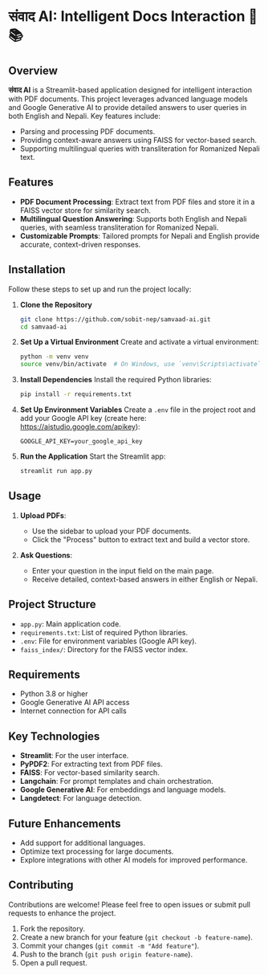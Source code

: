 # संवाद AI: Intelligent Docs Interaction 💬📚

## Overview
**संवाद AI** is a Streamlit-based application designed for intelligent interaction with PDF documents. This project leverages advanced language models and Google Generative AI to provide detailed answers to user queries in both English and Nepali. Key features include:

- Parsing and processing PDF documents.
- Providing context-aware answers using FAISS for vector-based search.
- Supporting multilingual queries with transliteration for Romanized Nepali text.

## Features
- **PDF Document Processing**: Extract text from PDF files and store it in a FAISS vector store for similarity search.
- **Multilingual Question Answering**: Supports both English and Nepali queries, with seamless transliteration for Romanized Nepali.
- **Customizable Prompts**: Tailored prompts for Nepali and English provide accurate, context-driven responses.

## Installation
Follow these steps to set up and run the project locally:

1. **Clone the Repository**
   ```bash
   git clone https://github.com/sobit-nep/samvaad-ai.git
   cd samvaad-ai
   ```

2. **Set Up a Virtual Environment**
   Create and activate a virtual environment:
   ```bash
   python -m venv venv
   source venv/bin/activate  # On Windows, use `venv\Scripts\activate`
   ```

3. **Install Dependencies**
   Install the required Python libraries:
   ```bash
   pip install -r requirements.txt
   ```

4. **Set Up Environment Variables**
   Create a `.env` file in the project root and add your Google API key (create here: https://aistudio.google.com/apikey):
   ```env
   GOOGLE_API_KEY=your_google_api_key
   ```

5. **Run the Application**
   Start the Streamlit app:
   ```bash
   streamlit run app.py
   ```

## Usage
1. **Upload PDFs**:
   - Use the sidebar to upload your PDF documents.
   - Click the "Process" button to extract text and build a vector store.

2. **Ask Questions**:
   - Enter your question in the input field on the main page.
   - Receive detailed, context-based answers in either English or Nepali.

## Project Structure
- `app.py`: Main application code.
- `requirements.txt`: List of required Python libraries.
- `.env`: File for environment variables (Google API key).
- `faiss_index/`: Directory for the FAISS vector index.

## Requirements
- Python 3.8 or higher
- Google Generative AI API access
- Internet connection for API calls

## Key Technologies
- **Streamlit**: For the user interface.
- **PyPDF2**: For extracting text from PDF files.
- **FAISS**: For vector-based similarity search.
- **Langchain**: For prompt templates and chain orchestration.
- **Google Generative AI**: For embeddings and language models.
- **Langdetect**: For language detection.

## Future Enhancements
- Add support for additional languages.
- Optimize text processing for large documents.
- Explore integrations with other AI models for improved performance.

## Contributing
Contributions are welcome! Please feel free to open issues or submit pull requests to enhance the project.

1. Fork the repository.
2. Create a new branch for your feature (`git checkout -b feature-name`).
3. Commit your changes (`git commit -m "Add feature"`).
4. Push to the branch (`git push origin feature-name`).
5. Open a pull request.
